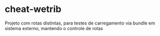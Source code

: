 # cheat-wetrib
Projeto com rotas distintas, para testes de carregamento via bundle em sistema externo, mantendo o controle de rotas
